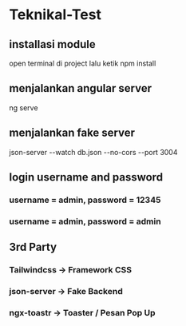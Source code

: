 # Teknikal-Test

## installasi module
open terminal di project lalu ketik npm install

## menjalankan angular server
ng serve

## menjalankan fake server
json-server --watch db.json --no-cors --port 3004

## login username and password
### username = admin, password = 12345
### username = admin, password = admin


## 3rd Party
### Tailwindcss -> Framework CSS
### json-server -> Fake Backend
### ngx-toastr -> Toaster / Pesan Pop Up
